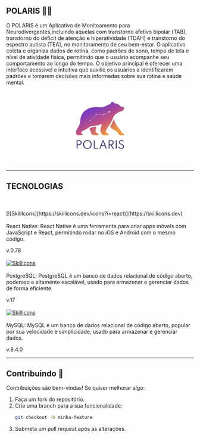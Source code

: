 ## POLARIS 🐻‍❄️

O POLARIS é um Aplicativo de Monitoamento para Neurodivergentes,incluindo aquelas com transtorno afetivo bipolar (TAB), transtorno do déficit de atenção e hiperatividade (TDAH) e
transtorno do espectro autista (TEA), no monitoramento de seu bem-estar. O aplicativo coleta e organiza dados de rotina, como padrões de sono, tempo de tela e nível de atividade física, 
permitindo que o usuário acompanhe seu comportamento ao longo do tempo. O objetivo principal é oferecer uma interface acessível e intuitiva que auxilie os usuários a identificarem padrões
e tomarem decisões mais informadas sobre sua rotina e saúde mental. 
<br>
<div align="center">
<img src="LogodoProjeto.jpg" width="200" align= "center">
</div>


---
 ## TECNOLOGIAS
<br>
<br>
[![SkillIcons](https://skillicons.dev/icons?i=react)](https://skillicons.dev)<br/>
<br>
React Native: React Native é uma ferramenta para criar apps móveis com JavaScript e React, permitindo rodar no iOS e Android com o mesmo código.

v.0.78
<br>
<br>
[![SkillIcons](https://skillicons.dev/icons?i=postgres)](https://skillicons.dev)<br/>
<br>
PostgreSQL: PostgreSQL é um banco de dados relacional de código aberto, poderoso e altamente escalável, usado para armazenar e gerenciar dados de forma eficiente.

v.17
<br>
<br>
[![SkillIcons](https://skillicons.dev/icons?i=mysql)](https://skillicons.dev)<br/>
<br>
MySQL: MySQL é um banco de dados relacional de código aberto, popular por sua velocidade e simplicidade, usado para armazenar e gerenciar dados.

v.8.4.0


---

## Contribuindo 🤝  
Contribuições são bem-vindas! Se quiser melhorar algo:  
1. Faça um fork do repositório.  
2. Crie uma branch para a sua funcionalidade:  
   ```bash
   git checkout -b minha-feature
   ```  
3. Submeta um pull request após as alterações.  






##
